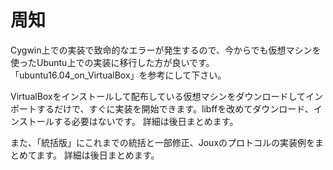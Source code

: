 # 周知

Cygwin上での実装で致命的なエラーが発生するので、今からでも仮想マシンを使ったUbuntu上での実装に移行した方が良いです。「ubuntu16.04_on_VirtualBox」を参考にして下さい。

VirtualBoxをインストールして配布している仮想マシンをダウンロードしてインポートするだけで、すぐに実装を開始できます。libffを改めてダウンロード、インストールする必要はないです。
詳細は後日まとめます。

また、「統括版」にこれまでの統括と一部修正、Jouxのプロトコルの実装例をまとめてます。
詳細は後日まとめます。
